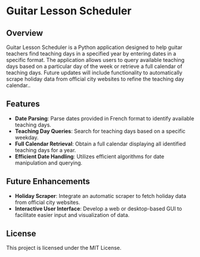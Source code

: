 # Guitar Lesson Scheduler

## Overview

Guitar Lesson Scheduler is a Python application designed to help guitar teachers find teaching days in a specified year by entering dates in a specific format. The application allows users to query available teaching days based on a particular day of the week or retrieve a full calendar of teaching days. Future updates will include functionality to automatically scrape holiday data from official city websites to refine the teaching day calendar..

## Features

- **Date Parsing**: Parse dates provided in French format to identify available teaching days.
- **Teaching Day Queries**: Search for teaching days based on a specific weekday.
- **Full Calendar Retrieval**: Obtain a full calendar displaying all identified teaching days for a year.
- **Efficient Date Handling**: Utilizes efficient algorithms for date manipulation and querying.

## Future Enhancements

- **Holiday Scraper**: Integrate an automatic scraper to fetch holiday data from official city websites.
- **Interactive User Interface**: Develop a web or desktop-based GUI to facilitate easier input and visualization of data.

## License

This project is licensed under the MIT License.
